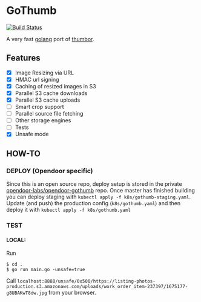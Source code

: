 # GoThumb

[![Build Status](https://travis-ci.org/opendoor-labs/gothumb.svg?branch=master)](https://travis-ci.org/opendoor-labs/gothumb)

A very fast [golang](http://golang.org/) port of [thumbor](https://github.com/thumbor/thumbor).

## Features

- [x] Image Resizing via URL
- [x] HMAC url signing
- [x] Caching of resized images in S3
- [x] Parallel S3 cache downloads
- [x] Parallel S3 cache uploads
- [ ] Smart crop support
- [ ] Parallel source file fetching
- [ ] Other storage engines
- [ ] Tests
- [x] Unsafe mode

## HOW-TO
### DEPLOY (Opendoor specific)
Since this is an open source repo, deploy setup is stored in the private [opendoor-labs/opendoor-gothumb](http://github.com/opendoor-labs/opendoor-gothumb) repo. Once master has finished building you can deploy staging with `kubectl apply -f k8s/gothumb-staging.yaml`. Update (and push) the production config (`k8s/gothumb.yaml`) and then deploy it with `kubectl apply -f k8s/gothumb.yaml`

### TEST
#### LOCAL:
Run
```
$ cd .
$ go run main.go -unsafe=true
```
Call `localhost:8888/unsafe/0x500/https://listing-photos-production.s3.amazonaws.com/uploads/work_order_item-237397/1675177-g8UBAKwT8dw.jpg` from your browser.
